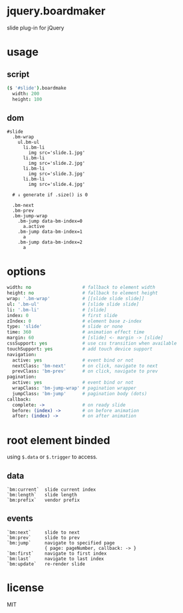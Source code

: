 # jquery.boardmaker

  slide plug-in for jQuery

# usage

## script

```coffee
($ '#slide').boardmake
  width: 200
  height: 100
```


## dom

```slim
#slide
  .bm-wrap
    ul.bm-ul
      li.bm-li
        img src='slide.1.jpg'
      li.bm-li
        img src='slide.2.jpg'
      li.bm-li
        img src='slide.3.jpg'
      li.bm-li
        img src='slide.4.jpg'

  # ↓ generate if .size() is 0

  .bm-next
  .bm-prev
  .bm-jump-wrap
    .bm-jump data-bm-index=0
      a.active
    .bm-jump data-bm-index=1
      a
    .bm-jump data-bm-index=2
      a
```


# options

```coffee
width: no                   # fallback to element width
height: no                  # fallback to element height
wrap: '.bm-wrap'            # [[slide slide slide]]
ul: '.bm-ul'                # [slide slide slide]
li: '.bm-li'                # [slide]
index: 0                    # first slide
zIndex: 0                   # element base z-index
type: 'slide'               # slide or none
time: 360                   # animation effect time
margin: 60                  # [slide] <- margin -> [slide]
cssSupport: yes             # use css transition when available
touchSupport: yes           # add touch device support
navigation:
  active: yes               # event bind or not
  nextClass: 'bm-next'      # on click, navigate to next
  prevClass: 'bm-prev'      # on click, navigate to prev
pagination:
  active: yes               # event bind or not
  wrapClass: 'bm-jump-wrap' # pagination wrapper
  jumpClass: 'bm-jump'      # pagination body (dots)
callback:
  complete: ->              # on ready slide
  before: (index) ->        # on before animation
  after: (index) ->         # on after animation
```


# root element binded

  using `$.data` or `$.trigger` to access.


## data

    `bm:current`  slide current index
    `bm:length`   slide length
    `bm:prefix`   vendor prefix


## events

    `bm:next`     slide to next
    `bm:prev`     slide to prev
    `bm:jump`     navigate to specified page
                  { page: pageNumber, callback: -> }
    `bm:first`    navigate to first index
    `bm:last`     navigate to last index
    `bm:update`   re-render slide

# license

  MIT
